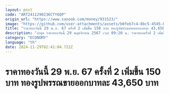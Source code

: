```yaml
---
layout: post
code: "ART2411290236CTY6QP"
origin_url: "https://www.sanook.com/money/931523/"
image: "https://github.com/user-attachments/assets/b0feb7c4-8bc5-4545-8abc-dcf78966f8c7"
title: "ราคาทองวันนี้ 29 พ.ย. 67 ครั้งที่ 2 เพิ่มขึ้น 150 บาท ทองรูปพรรณขายออกบาทละ 43,650 บาท"
description: "ล่าสุด ราคาทองวันนี้ 29 พฤศจิกายน 2567 เวลา 09:20 น. ราคาทองครั้งที่ 2 เพิ่มขึ้น 150 บาท ทองคำแท่งบาทละ 43,150 บาท ทองรูปพรรณบาทละ 43,650 บาท "
category: "ECONOMY"
language: "th"
date: 2024-11-29T02:41:04.722Z
---
```


# ราคาทองวันนี้ 29 พ.ย. 67 ครั้งที่ 2 เพิ่มขึ้น 150 บาท ทองรูปพรรณขายออกบาทละ 43,650 บาท